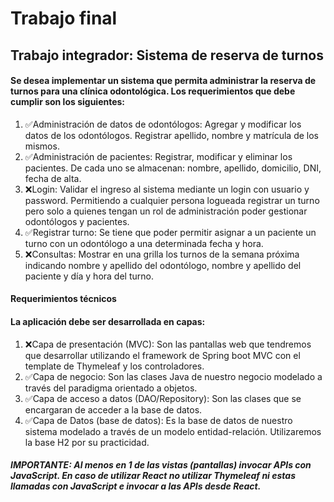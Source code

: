 # Trabajo final

## Trabajo integrador: Sistema de reserva de turnos
	
#### **Se desea implementar un sistema que permita administrar la reserva de turnos para una clínica odontológica. Los requerimientos que debe cumplir son los siguientes:**
1. ✅Administración de datos de odontólogos: Agregar y modificar los datos de los odontólogos. Registrar apellido, nombre y matrícula de los mismos.
2. ✅Administración de pacientes: Registrar, modificar y eliminar los pacientes. De cada uno se almacenan: nombre, apellido, domicilio, DNI, fecha de alta.
3. ❌Login: Validar el ingreso al sistema mediante un login con usuario y password. Permitiendo a cualquier persona logueada registrar un turno pero solo a quienes tengan un rol de administración poder gestionar odontólogos y pacientes.
4. ✅Registrar turno: Se tiene que poder permitir asignar a un paciente un turno con un odontólogo a una determinada fecha y hora. 
5. ❌Consultas: Mostrar en una grilla los turnos de la semana próxima indicando nombre y apellido del odontólogo, nombre y apellido del paciente y día y hora del turno.

#### **Requerimientos técnicos**
#### **La aplicación debe ser desarrollada en capas:**
1. ❌Capa de presentación (MVC): Son las pantallas web que tendremos que desarrollar utilizando el framework de Spring boot MVC con el template de Thymeleaf y los controladores.
2. ✅Capa de negocio: Son las clases Java de nuestro negocio modelado a través del paradigma orientado a objetos.
3. ✅Capa de acceso a datos (DAO/Repository): Son las clases que se encargaran de acceder a la base de datos.
4. ✅Capa de Datos (base de datos): Es la base de datos de nuestro sistema modelado a través de un modelo entidad-relación. Utilizaremos la base H2 por su practicidad. 

##### IMPORTANTE: Al menos en 1 de las vistas (pantallas) invocar APIs con JavaScript. En caso de utilizar React no utilizar Thymeleaf ni estas llamadas con JavaScript e invocar a las APIs desde React.
